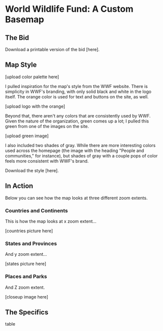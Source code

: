 # World Wildlife Fund: A Custom Basemap

## The Bid

Download a printable version of the bid [here].

## Map Style

[upload color palette here]

I pulled inspiration for the map's style from the WWF website. There is simplicity in WWF's branding, with only solid black and white in the logo itself. The orange color is used for text and buttons on the site, as well.

[upload logo with the orange]

Beyond that, there aren't any colors that are consistently used by WWF. Given the nature of the organization, green comes up a lot; I pulled this green from one of the images on the site.

[upload green image]

I also included two shades of gray. While there are more interesting colors used across the homepage (the image with the heading "People and communities," for instance), but shades of gray with a couple pops of color feels more consistent with WWF's brand.

Download the style [here].

## In Action

Below you can see how the map looks at three different zoom extents.

### Countries and Continents

This is how the map looks at x zoom extent...

[countries picture here]

### States and Provinces

And y zoom extent...

[states picture here]

### Places and Parks

And Z zoom extent.

[closeup image here]

## The Specifics

table
